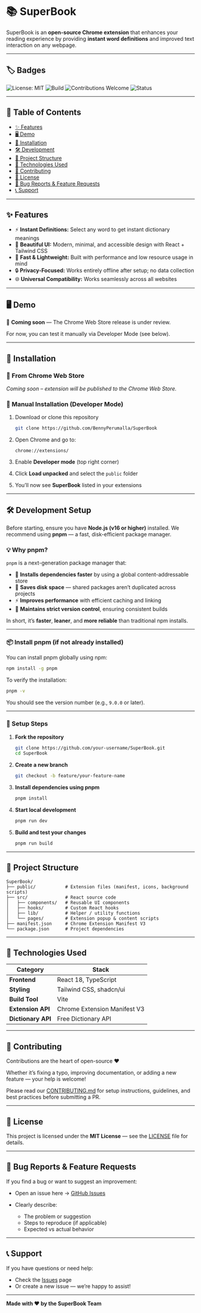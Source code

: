 # 📚 SuperBook

SuperBook is an **open-source Chrome extension** that enhances your reading experience by providing **instant word definitions** and improved text interaction on any webpage.

---

## 🏷️ Badges

![License: MIT](https://img.shields.io/badge/License-MIT-green.svg)
![Build](https://img.shields.io/github/actions/workflow/status/your-username/SuperBook/ci.yml?label=build)
![Contributions Welcome](https://img.shields.io/badge/contributions-welcome-brightgreen.svg)
![Status](https://img.shields.io/badge/status-active-success.svg)

---

## 📖 Table of Contents

- [✨ Features](#-features)
- [🖥️ Demo](#-demo)
- [🚀 Installation](#-installation)
- [🛠️ Development](#-development-setup)
- [📂 Project Structure](#-project-structure)
- [🔧 Technologies Used](#-technologies-used)
- [🤝 Contributing](#-contributing)
- [📝 License](#-license)
- [🐛 Bug Reports & Feature Requests](#-bug-reports--feature-requests)
- [📞 Support](#-support)

---

## ✨ Features

- ⚡ **Instant Definitions:** Select any word to get instant dictionary meanings  
- 🎨 **Beautiful UI:** Modern, minimal, and accessible design with React + Tailwind CSS  
- 🚀 **Fast & Lightweight:** Built with performance and low resource usage in mind  
- 🔒 **Privacy-Focused:** Works entirely offline after setup; no data collection  
- 🌐 **Universal Compatibility:** Works seamlessly across all websites  

---

## 🖥️ Demo

🚧 **Coming soon** — The Chrome Web Store release is under review.

For now, you can test it manually via Developer Mode (see below).

---

## 🚀 Installation

### 🔹 From Chrome Web Store  
*Coming soon – extension will be published to the Chrome Web Store.*

### 🔹 Manual Installation (Developer Mode)

1. Download or clone this repository  
   ```bash
   git clone https://github.com/BennyPerumalla/SuperBook

2. Open Chrome and go to:

   ```
   chrome://extensions/
   ```
3. Enable **Developer mode** (top right corner)
4. Click **Load unpacked** and select the `public` folder
5. You’ll now see **SuperBook** listed in your extensions

---

## 🛠️ Development Setup

Before starting, ensure you have **Node.js (v16 or higher)** installed.
We recommend using **pnpm** — a fast, disk-efficient package manager.

### 💡 Why pnpm?

`pnpm` is a next-generation package manager that:

* 🚀 **Installs dependencies faster** by using a global content-addressable store
* 💾 **Saves disk space** — shared packages aren’t duplicated across projects
* ⚡ **Improves performance** with efficient caching and linking
* 🧩 **Maintains strict version control**, ensuring consistent builds

In short, it’s **faster**, **leaner**, and **more reliable** than traditional npm installs.

---

### 📦 Install pnpm (if not already installed)

You can install pnpm globally using npm:

```bash
npm install -g pnpm
```

To verify the installation:

```bash
pnpm -v
```

You should see the version number (e.g., `9.0.0` or later).

---

### 🧰 Setup Steps

1. **Fork the repository**

   ```bash
   git clone https://github.com/your-username/SuperBook.git
   cd SuperBook
   ```

2. **Create a new branch**

   ```bash
   git checkout -b feature/your-feature-name
   ```

3. **Install dependencies using pnpm**

   ```bash
   pnpm install
   ```

4. **Start local development**

   ```bash
   pnpm run dev
   ```

5. **Build and test your changes**

   ```bash
   pnpm run build
   ```

---

## 📂 Project Structure

```
SuperBook/
├── public/           # Extension files (manifest, icons, background scripts)
├── src/              # React source code
│   ├── components/   # Reusable UI components
│   ├── hooks/        # Custom React hooks
│   ├── lib/          # Helper / utility functions
│   └── pages/        # Extension popup & content scripts
├── manifest.json     # Chrome Extension Manifest V3
└── package.json      # Project dependencies
```

---

## 🔧 Technologies Used

| Category           | Stack                        |
| ------------------ | ---------------------------- |
| **Frontend**       | React 18, TypeScript         |
| **Styling**        | Tailwind CSS, shadcn/ui      |
| **Build Tool**     | Vite                         |
| **Extension API**  | Chrome Extension Manifest V3 |
| **Dictionary API** | Free Dictionary API          |

---

## 🤝 Contributing

Contributions are the heart of open-source ❤️

Whether it’s fixing a typo, improving documentation, or adding a new feature — your help is welcome!

Please read our [CONTRIBUTING.md](CONTRIBUTING.md) for setup instructions, guidelines, and best practices before submitting a PR.

---

## 📝 License

This project is licensed under the **MIT License** — see the [LICENSE](LICENSE) file for details.

---

## 🐛 Bug Reports & Feature Requests

If you find a bug or want to suggest an improvement:

* Open an issue here → [GitHub Issues](https://github.com/your-username/SuperBook/issues)
* Clearly describe:

  * The problem or suggestion
  * Steps to reproduce (if applicable)
  * Expected vs actual behavior

---

## 📞 Support

If you have questions or need help:

* Check the [Issues](https://github.com/your-username/SuperBook/issues) page
* Or create a new issue — we’re happy to assist!

---

**Made with ❤️ by the SuperBook Team**

